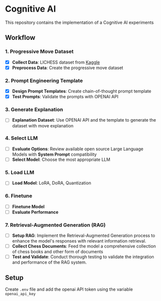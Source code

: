 # Cognitive AI

This repository contains the implementation of a Cognitive AI experiments

## Workflow

### 1. Progressive Move Dataset

- [x] **Collect Data**: LICHESS dataset from [Kaggle](https://www.kaggle.com/datasets/datasnaek/chess)
- [x] **Preprocess Data**: Create the progressive move dataset

### 2. Prompt Engineering Template

- [x] **Design Prompt Templates**: Create chain-of-thought prompt template
- [x] **Test Prompts**: Validate the prompts with OPENAI API

### 3. Generate Explanation

- [ ] **Explanation Dataset**: Use OPENAI API and the template to generate the dataset with move explanation

### 4. Select LLM

- [ ] **Evaluate Options**: Review available open source Large Language Models with **System Prompt** compatibility
- [ ] **Select Model**: Choose the most appropriate LLM

### 5. Load LLM

- [ ] **Load Model**: LoRA, DoRA, Quantization

### 6. Finetune

- [ ] **Finetune Model**
- [ ] **Evaluate Performance**

### 7. Retrieval-Augmented Generation (RAG)

- [ ] **Setup RAG**: Implement the Retrieval-Augmented Generation process to enhance the model's responses with relevant information retrieval.
- [ ] **Collect Chess Documents**: Feed the model a comprehensive collection of chess books and other form of documents
- [ ] **Test and Validate**: Conduct thorough testing to validate the integration and performance of the RAG system.

## Setup

Create ```.env``` file and add the openai API token using the variable ```openai_api_key```